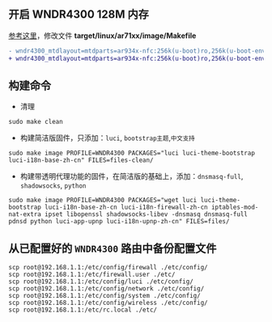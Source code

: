 ## 开启 WNDR4300 128M 内存
[参考这里](https://github.com/openwrt-mirror/openwrt/commit/1dbb652ea0594c284710ace5e479c1ac7fdd1cbb)，修改文件 **target/linux/ar71xx/image/Makefile**
```diff
- wndr4300_mtdlayout=mtdparts=ar934x-nfc:256k(u-boot)ro,256k(u-boot-env)ro,256k(caldata),512k(pot),2048k(language),512k(config),3072k(traffic_meter),2048k(kernel),23552k(ubi),25600k@0x6c0000(firmware),256k(caldata_backup),-(reserved)
+ wndr4300_mtdlayout=mtdparts=ar934x-nfc:256k(u-boot)ro,256k(u-boot-env)ro,256k(caldata),512k(pot),2048k(language),512k(config),3072k(traffic_meter),2048k(kernel),120832k(ubi),122880k@0x6c0000(firmware),256k(caldata_backup),-(reserved)
```

## 构建命令
- 清理
```
sudo make clean
```

- 构建简洁版固件，只添加：`luci`, `bootstrap主题`,`中文支持`
```
sudo make image PROFILE=WNDR4300 PACKAGES="luci luci-theme-bootstrap luci-i18n-base-zh-cn" FILES=files-clean/
```

- 构建带透明代理功能的固件，在简洁版的基础上，添加：`dnsmasq-full`, `shadowsocks`, `python`
```
sudo make image PROFILE=WNDR4300 PACKAGES="wget luci luci-theme-bootstrap luci-i18n-base-zh-cn luci-i18n-firewall-zh-cn iptables-mod-nat-extra ipset libopenssl shadowsocks-libev -dnsmasq dnsmasq-full pdnsd python luci-app-upnp luci-i18n-upnp-zh-cn" FILES=files/
```

## 从已配置好的 `WNDR4300` 路由中备份配置文件
```
scp root@192.168.1.1:/etc/config/firewall ./etc/config/
scp root@192.168.1.1:/etc/firewall.user ./etc/
scp root@192.168.1.1:/etc/config/luci ./etc/config/
scp root@192.168.1.1:/etc/config/network ./etc/config/
scp root@192.168.1.1:/etc/config/system ./etc/config/
scp root@192.168.1.1:/etc/config/wireless ./etc/config/
scp root@192.168.1.1:/etc/rc.local ./etc/
```
